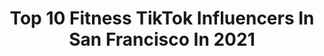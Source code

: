 ---
title: Top 10 Fitness TikTok Influencers In San Francisco In 2021
description: >-
  Find top fitness TikTok influencers in San Francisco in 2021. Most popular hashtags: #fitness #sanfrancisco #workout #fyp.
platform: TikTok
hits: 11
text_top: Discover the most popular TikTok accounts on inBeat.
text_bottom: inBeat holds 11 TikTok influencers like this in San Francisco, United States for you to connect with.
profiles:
  - username: "humbrtogaribay"
    fullname: >-
      Humberto Garibay
    bio: >-
      Latíno || San Francisco || Gay
    location: "United States"
    followers: 3368
    engagement: 1128
    commentsToLikes: 0.036734
    id: ckb9qhriwmh160j239d4afo4a
    verified: false
    hashtags: "#sanfrancisco, #fitness, #quarantine, #gay"
  - username: "nataliahellems"
    fullname: >-
      Natalia Hellems
    bio: >-
      Black Lives Matter ✌🏼🇮🇹 BILLS MAFIA 💙❤️
    location: "United States"
    followers: 4219
    engagement: 1200
    commentsToLikes: 0.120114
    id: ckc81rt572s680j23c7geozjr
    verified: false
    hashtags: "#dance, #billsmafia, #dancechallenge, #buffalobills"
  - username: "wanting227"
    fullname: >-
      WanTing Zhao
    bio: >-
      Principal dancer with San Francisco ballet Check out my IG ⬆️
    location: "United States"
    followers: 6161
    engagement: 1072
    commentsToLikes: 0.010384
    id: ckbfc00814fsz0j23sedobxlu
    verified: false
    hashtags: "#dancerlife, #dancer, #pet, #catsoftiktok"
  - username: "_gabrielabella"
    fullname: >-
      Gabriela
    bio: >-
      Made it to the Today Show! Thank you for the love! 🤎 📍San Francisco, CA 🇲🇽
    location: "United States"
    followers: 27100
    engagement: 846
    commentsToLikes: 0.011530
    id: ckdnjt20niwj70j23ms41ecve
    verified: false
    hashtags: "#feelgood, #dog, #joy, #fyp"
  - username: "gabscrimshaw"
    fullname: >-
      Gabrielle Scrimshaw
    bio: >-
      👩🏼‍🍳Baking through Quarantine 📍San Francisco 🌸 Probably in my garden
    location: "United States"
    followers: 11800
    engagement: 549
    commentsToLikes: 0.016402
    id: ckb0x1i95m7c50j23bdvkya8o
    verified: false
    hashtags: "#workout, #baking, #bread, #peloton"
  - username: "advancedbasics_"
    fullname: >-
      Randall Williams
    bio: >-
      Professional Bro Scientist / College student / Underrated powerlifter
    location: "United States"
    followers: 9251
    engagement: 851
    commentsToLikes: 0.064640
    id: ckcdbq7114qzx0j23agry2bmk
    verified: false
    hashtags: "#greenscreen, #computerscience, #usc, #powerlifting"
  - username: "andytarutran"
    fullname: >-
      Andy Taru
    bio: >-
      I WILL TRY TO RESPOND TO COMMENTS UNLESS U UGLY JK BUT NOT JK JK HEHE NOT JK, JK
    location: "United States"
    followers: 2529
    engagement: 668
    commentsToLikes: 0.050416
    id: ckc83pxrz45zm0j23mylhqf1h
    verified: false
    hashtags: "#civic, #california, #supra, #houston"
  - username: "sophin10"
    fullname: >-
      Sophin
    bio: >-
      Wife 💍 home workout videos 💪🏽 SW: 230 CW:193 IG: s0ph1n
    location: "United States"
    followers: 57000
    engagement: 755
    commentsToLikes: 0.029716
    id: ckav4zhz7bfrr0j23lxid8ew6
    verified: false
    hashtags: "#marriage, #weightloss, #duet, #iloveyou"
  - username: "mexicoindigenapodcast"
    fullname: >-
      Mexico Indigena Podcast
    bio: >-
      🔴Nuko Mexico indigena podcast en todas las plataformas musicales y en YOUTUBE ?
    location: "United States"
    followers: 3153
    engagement: 515
    commentsToLikes: 0.122368
    id: ckdhppuvj1gin0j23jzqxkn9p
    verified: false
    hashtags: "#losangeles, #aztec, #canada, #tenochtitlan"
  - username: "__ryanlee"
    fullname: >-
      Ryan Lee
    bio: >-
      here for a good time, not a long time.
    location: "United States"
    followers: 3770
    engagement: 492
    commentsToLikes: 0.148205
    id: ckbaatuc73gl50j23o7ym956a
    verified: false
    hashtags: "#tattoo, #viral, #4u, #foryoupage"
---